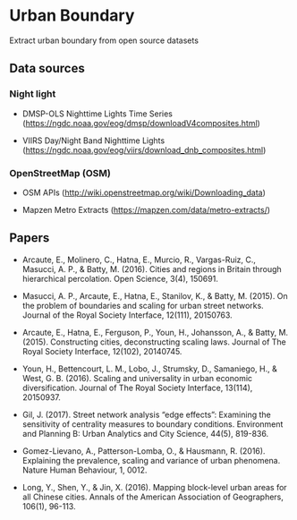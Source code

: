 # Urban Boundary
Extract urban boundary from open source datasets

## Data sources

### Night light

- DMSP-OLS Nighttime Lights Time Series (https://ngdc.noaa.gov/eog/dmsp/downloadV4composites.html)

- VIIRS Day/Night Band Nighttime Lights (https://ngdc.noaa.gov/eog/viirs/download_dnb_composites.html)

### OpenStreetMap (OSM)

- OSM APIs (http://wiki.openstreetmap.org/wiki/Downloading_data)

- Mapzen Metro Extracts (https://mapzen.com/data/metro-extracts/)

## Papers

- Arcaute, E., Molinero, C., Hatna, E., Murcio, R., Vargas-Ruiz, C., Masucci, A. P., & Batty, M. (2016). Cities and regions in Britain through hierarchical percolation. Open Science, 3(4), 150691.

- Masucci, A. P., Arcaute, E., Hatna, E., Stanilov, K., & Batty, M. (2015). On the problem of boundaries and scaling for urban street networks. Journal of the Royal Society Interface, 12(111), 20150763.

- Arcaute, E., Hatna, E., Ferguson, P., Youn, H., Johansson, A., & Batty, M. (2015). Constructing cities, deconstructing scaling laws. Journal of The Royal Society Interface, 12(102), 20140745.

- Youn, H., Bettencourt, L. M., Lobo, J., Strumsky, D., Samaniego, H., & West, G. B. (2016). Scaling and universality in urban economic diversification. Journal of The Royal Society Interface, 13(114), 20150937.

- Gil, J. (2017). Street network analysis “edge effects”: Examining the sensitivity of centrality measures to boundary conditions. Environment and Planning B: Urban Analytics and City Science, 44(5), 819-836.

- Gomez-Lievano, A., Patterson-Lomba, O., & Hausmann, R. (2016). Explaining the prevalence, scaling and variance of urban phenomena. Nature Human Behaviour, 1, 0012.

- Long, Y., Shen, Y., & Jin, X. (2016). Mapping block-level urban areas for all Chinese cities. Annals of the American Association of Geographers, 106(1), 96-113.
